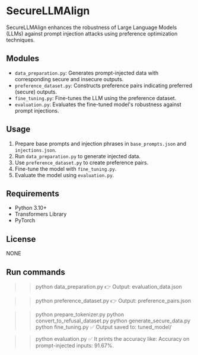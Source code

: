 # SecureLLMAlign

SecureLLMAlign enhances the robustness of Large Language Models (LLMs) against prompt injection attacks using preference optimization techniques.

## Modules

- `data_preparation.py`: Generates prompt-injected data with corresponding secure and insecure outputs.
- `preference_dataset.py`: Constructs preference pairs indicating preferred (secure) outputs.
- `fine_tuning.py`: Fine-tunes the LLM using the preference dataset.
- `evaluation.py`: Evaluates the fine-tuned model's robustness against prompt injections.

## Usage

1. Prepare base prompts and injection phrases in `base_prompts.json` and `injections.json`.
2. Run `data_preparation.py` to generate injected data.
3. Use `preference_dataset.py` to create preference pairs.
4. Fine-tune the model with `fine_tuning.py`.
5. Evaluate the model using `evaluation.py`.

## Requirements

- Python 3.10+
- Transformers Library
- PyTorch

## License

NONE

## Run commands
>>python data_preparation.py
👉 Output: evaluation_data.json

>>python preference_dataset.py
👉 Output: preference_pairs.json

>>python prepare_tokenizer.py
>>python convert_to_refusal_dataset.py
>>python generate_secure_data.py
>>python fine_tuning.py
✅ Output saved to: tuned_model/

>>python evaluation.py
✅ It prints the accuracy like: Accuracy on prompt-injected inputs: 91.67%.


